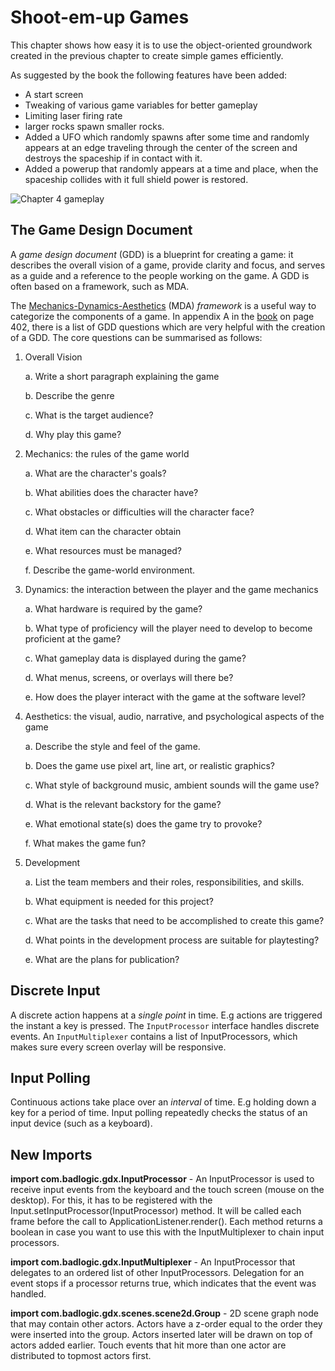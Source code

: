 # Shoot-em-up Games
This chapter shows how easy it is to use the object-oriented groundwork created in the previous chapter to create simple games efficiently.

As suggested by the book the following features have been added: 
* A start screen
* Tweaking of various game variables for better gameplay
* Limiting laser firing rate
* larger rocks spawn smaller rocks.
* Added a UFO which randomly spawns after some time and randomly appears at an edge traveling through the center of the screen and destroys the spaceship if in contact with it.
* Added a powerup that randomly appears at a time and place, when the spaceship collides with it full shield power is restored. 

![Chapter 4 gameplay](https://user-images.githubusercontent.com/4059636/57120333-ff63b500-6d70-11e9-84cb-241bb2e39472.PNG)

## The Game Design Document
A _game design document_ (GDD) is a blueprint for creating a game: it describes the overall vision of a game, provide clarity and focus, and serves as a guide and a reference to the people working on the game.
A GDD is often based on a framework, such as MDA.

The [Mechanics-Dynamics-Aesthetics](https://en.wikipedia.org/wiki/MDA_framework) (MDA) _framework_ is a useful way to categorize the components of a game.
In appendix A in the [book](https://www.apress.com/gp/book/9781484233238) on page 402, there is a list of GDD questions which are very helpful with the creation of a GDD.
The core questions can be summarised as follows: 
1. Overall Vision

    a. Write a short paragraph explaining the game
    
    b. Describe the genre
    
    c. What is the target audience?
    
    d. Why play this game?
    
2. Mechanics: the rules of the game world

    a. What are the character's goals?
    
    b. What abilities does the character have?
    
    c. What obstacles or difficulties will the character face?
    
    d. What item can the character obtain
    
    e. What resources must be managed?
    
    f. Describe the game-world environment.  

3. Dynamics: the interaction between the player and the game mechanics

    a. What hardware is required by the game?
    
    b. What type of proficiency will the player need to develop to become proficient at the game?
    
    c. What gameplay data is displayed during the game?
    
    d. What menus, screens, or overlays will there be?
    
    e. How does the player interact with the game at the software level?

4. Aesthetics: the visual, audio, narrative, and psychological aspects of the game

    a. Describe the style and feel of the game.
    
    b. Does the game use pixel art, line art, or realistic graphics?
    
    c. What style of background music, ambient sounds will the game use?
    
    d. What is the relevant backstory for the game?
    
    e. What emotional state(s) does the game try to provoke?
    
    f. What makes the game fun?
        
5. Development

    a. List the team members and their roles, responsibilities, and skills.
    
    b. What equipment is needed for this project?
    
    c. What are the tasks that need to be accomplished to create this game?
    
    d. What points in the development process are suitable for playtesting?
    
    e. What are the plans for publication?    

## Discrete Input
A discrete action happens at a _single point_ in time. E.g actions are triggered the instant a key is pressed.
The ```InputProcessor``` interface handles discrete events.
An ```InputMultiplexer``` contains a list of InputProcessors, which makes sure every screen overlay will be responsive.  

## Input Polling
Continuous actions take place over an _interval_ of time. E.g holding down a key for a period of time.
Input polling repeatedly checks the status of an input device (such as a keyboard).

## New Imports

**import com.badlogic.gdx.InputProcessor** - An InputProcessor is used to receive input events from the keyboard and the touch screen (mouse on the desktop). For this, it has to be registered with the Input.setInputProcessor(InputProcessor) method. It will be called each frame before the call to ApplicationListener.render(). Each method returns a boolean in case you want to use this with the InputMultiplexer to chain input processors.

**import com.badlogic.gdx.InputMultiplexer** - An InputProcessor that delegates to an ordered list of other InputProcessors. Delegation for an event stops if a processor returns true, which indicates that the event was handled.

**import com.badlogic.gdx.scenes.scene2d.Group** - 2D scene graph node that may contain other actors.
Actors have a z-order equal to the order they were inserted into the group. Actors inserted later will be drawn on top of actors added earlier. Touch events that hit more than one actor are distributed to topmost actors first.


